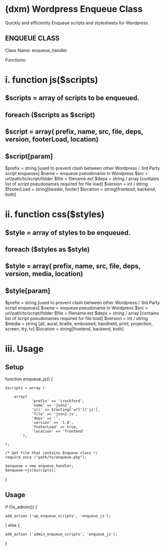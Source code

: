 (dxm) Wordpress Enqueue Class
==============
Quickly and efficiently Enqueue scripts and stylesheets for Wordpress.



ENQUEUE CLASS
-------------

Class Name: enqueue_handler

Functions:

i. function js($scripts)
========================

$scripts = array of scripts to be enqueued.
--------

foreach ($scripts as $script)
-----------------------------

$script = array( prefix, name, src, file, deps, version, footerLoad, location)
-------

$script[param]
--------------
$prefix = string [used to prevent clash between other Wordpress / 3rd Party script enqueues]
$name = enqueue pseudoname in Wordpress
$src = url/path/to/script/folder
$file = filename.ext
$deps = string / array [contains list of script pseudonames required for file load]
$version = int / string
$footerLoad = string[header, footer]
$location = string[frontend, backend, both]

ii.	function css($styles)
=========================

$style = array of styles to be enqueued.
------

foreach ($styles as $style)
---------------------------

$style = array( prefix, name, src, file, deps, version, media, location)
------

$style[param]
-------------
$prefix = string [used to prevent clash between other Wordpress / 3rd Party script enqueues]
$name = enqueue pseudoname in Wordpress
$src = url/path/to/script/folder
$file = filename.ext
$deps = string / array [contains list of script pseudonames required for file load]
$version = int / string
$media = string [all, aural, braille, embossed, handheld, print, projection, screen, tty, tv]
$location = string[frontend, backend, both]

iii. Usage
==========

Setup
-----

function enqueue_js() {

	$scripts = array (
	
		array(
				'prefix' => 'crockford',
				'name' => 'json2',
				'src' => $routing['url']['js'],
				'file' => 'json2.js',
				'deps' => '',
				'version' => '1.0',
				'footerLoad' => true,
				'location' => 'frontend'
			),
	
	);
	
	/* Get file that contains Enqueue class */
	require_once ("path/to/enqueue.php");
	
	$enqueue = new enqueue_handler;
	$enqueue->js($scripts);

}

Usage
-----

if (!is_admin()) {

	add_action ('wp_enqueue_scripts', 'enqueue_js');

} else {

	add_action ('admin_enqueue_scripts', 'enqueue_js');
	
}